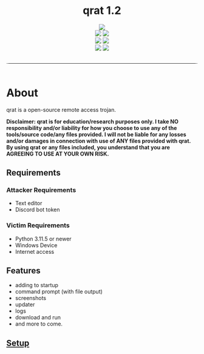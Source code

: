 <div align="center">
    <h1>qrat 1.2</h1>
    <img src="https://img.shields.io/github/license/anarix0/qrat">
    <br>
    <img src="https://img.shields.io/github/languages/top/anarix0/qrat?color=%23000000">
    <img src="https://img.shields.io/github/stars/anarix0/qrat?color=%23000000&logoColor=%23000000">
    <br>
    <img src="https://img.shields.io/github/commit-activity/w/anarix0/qrat?color=%23000000"> 
    <img src="https://img.shields.io/github/last-commit/anarix0/qrat?color=%23000000&logoColor=%23000000">
    <br>
    <img src="https://img.shields.io/github/issues/anarix0/qrat?color=%23000000&logoColor=%23000000">
    <img src="https://img.shields.io/github/issues-closed/anarix0/qrat?color=%23000000&logoColor=%23000000">
    <br>
</div>
<hr style="border-radius: 20%; margin-top: 30px; margin-bottom: 60px;" noshade="" size="35" width="100%">

# About
qrat is a open-source remote access trojan.

**Disclaimer: qrat is for education/research purposes only. I take NO responsibility and/or liability for how you choose to use any of the tools/source code/any files provided.
 I will not be liable for any losses and/or damages in connection with use of ANY files provided with qrat.
 By using qrat or any files included, you understand that you are AGREEING TO USE AT YOUR OWN RISK.** 

## Requirements
### Attacker Requirements
- Text editor
- Discord bot token
  
### Victim Requirements
- Python 3.11.5 or newer
- Windows Device
- Internet access

## Features
- adding to startup
- command prompt (with file output)
- screenshots
- updater
- logs
- download and run
- and more to come.

## [Setup](/wiki)
